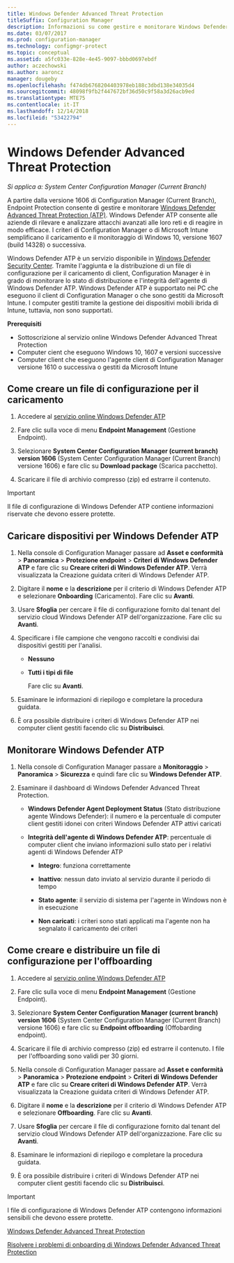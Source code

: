 ```yaml
---
title: Windows Defender Advanced Threat Protection
titleSuffix: Configuration Manager
description: Informazioni su come gestire e monitorare Windows Defender Advanced Threat Protection, un nuovo servizio che consente alle organizzazioni di rispondere agli attacchi avanzati.
ms.date: 03/07/2017
ms.prod: configuration-manager
ms.technology: configmgr-protect
ms.topic: conceptual
ms.assetid: a5fc033e-828e-4e45-9097-bbbd0697ebdf
author: aczechowski
ms.author: aaroncz
manager: dougeby
ms.openlocfilehash: f474db6768204403978eb188c3dbd138e34035d4
ms.sourcegitcommit: 48098f9fb2f447672bf36d50c9f58a3d26acb9ed
ms.translationtype: MTE75
ms.contentlocale: it-IT
ms.lasthandoff: 12/14/2018
ms.locfileid: "53422794"
---
```

# <a name="windows-defender-advanced-threat-protection"></a>Windows Defender Advanced Threat Protection

*Si applica a: System Center Configuration Manager (Current Branch)*

A partire dalla versione 1606 di Configuration Manager (Current Branch), Endpoint Protection consente di gestire e monitorare [Windows Defender Advanced Threat Protection (ATP)](http://aka.ms/technet-wdatp). Windows Defender ATP consente alle aziende di rilevare e analizzare attacchi avanzati alle loro reti e di reagire in modo efficace.  I criteri di Configuration Manager o di Microsoft Intune semplificano il caricamento e il monitoraggio di Windows 10, versione 1607 (build 14328) o successiva.

Windows Defender ATP è un servizio disponibile in [Windows Defender Security Center](https://securitycenter.windows.com). Tramite l'aggiunta e la distribuzione di un file di configurazione per il caricamento di client, Configuration Manager è in grado di monitorare lo stato di distribuzione e l'integrità dell'agente di Windows Defender ATP. Windows Defender ATP è supportato nei PC che eseguono il client di Configuration Manager o che sono gestiti da Microsoft Intune. I computer gestiti tramite la gestione dei dispositivi mobili ibrida di Intune, tuttavia, non sono supportati.

 **Prerequisiti**  

-   Sottoscrizione al servizio online Windows Defender Advanced Threat Protection  
-   Computer cient che eseguono Windows 10, 1607 e versioni successive  
-   Computer client che eseguono l'agente client di Configuration Manager versione 1610 o successiva o gestiti da Microsoft Intune

## <a name="how-to-create-an-onboarding-configuration-file"></a>Come creare un file di configurazione per il caricamento  

 1.  Accedere al [servizio online Windows Defender ATP](https://securitycenter.windows.com/)   

 2.  Fare clic sulla voce di menu **Endpoint Management** (Gestione Endpoint).  

 3.  Selezionare **System Center Configuration Manager (current branch) version 1606** (System Center Configuration Manager (Current Branch) versione 1606) e fare clic su **Download package** (Scarica pacchetto).  

 4.  Scaricare il file di archivio compresso (zip) ed estrarre il contenuto.

> [!IMPORTANT]
> Il file di configurazione di Windows Defender ATP contiene informazioni riservate che devono essere protette.

## <a name="onboard-devices-for-windows-defender-atp"></a>Caricare dispositivi per Windows Defender ATP  

1. Nella console di Configuration Manager passare ad **Asset e conformità** > **Panoramica** > **Protezione endpoint** > **Criteri di Windows Defender ATP** e fare clic su **Creare criteri di Windows Defender ATP**. Verrà visualizzata la Creazione guidata criteri di Windows Defender ATP.  

2. Digitare il **nome** e la **descrizione** per il criterio di Windows Defender ATP e selezionare **Onboarding** (Caricamento). Fare clic su **Avanti**.  

3. Usare **Sfoglia** per cercare il file di configurazione fornito dal tenant del servizio cloud Windows Defender ATP dell'organizzazione. Fare clic su **Avanti**.  

4. Specificare i file campione che vengono raccolti e condivisi dai dispositivi gestiti per l'analisi.  

   - **Nessuno**   

   - **Tutti i tipi di file**  

     Fare clic su **Avanti**.  

5. Esaminare le informazioni di riepilogo e completare la procedura guidata.  

6. È ora possibile distribuire i criteri di Windows Defender ATP nei computer client gestiti facendo clic su **Distribuisci**.  

## <a name="monitor-windows-defender-atp"></a>Monitorare Windows Defender ATP  

1.  Nella console di Configuration Manager passare a **Monitoraggio** > **Panoramica** > **Sicurezza** e quindi fare clic su **Windows Defender ATP**.  

2.  Esaminare il dashboard di Windows Defender Advanced Threat Protection.  

    -   **Windows Defender Agent Deployment Status** (Stato distribuzione agente Windows Defender): il numero e la percentuale di computer client gestiti idonei con criteri Windows Defender ATP attivi caricati  

    -   **Integrità dell'agente di Windows Defender ATP**: percentuale di computer client che inviano informazioni sullo stato per i relativi agenti di Windows Defender ATP  

        -   **Integro**: funziona correttamente  

        -   **Inattivo**: nessun dato inviato al servizio durante il periodo di tempo  

        -   **Stato agente**: il servizio di sistema per l'agente in Windows non è in esecuzione  

        -   **Non caricati**: i criteri sono stati applicati ma l'agente non ha segnalato il caricamento dei criteri  


## <a name="how-to-create-and-deploy-an-offboarding-configuration-file"></a>Come creare e distribuire un file di configurazione per l'offboarding  

1.  Accedere al [servizio online Windows Defender ATP](https://securitycenter.windows.com/)   

2.  Fare clic sulla voce di menu **Endpoint Management** (Gestione Endpoint).  

3.  Selezionare **System Center Configuration Manager (current branch) version 1606** (System Center Configuration Manager (Current Branch) versione 1606) e fare clic su **Endpoint offboarding** (Offobarding endpoint).  

4.  Scaricare il file di archivio compresso (zip) ed estrarre il contenuto. I file per l'offboarding sono validi per 30 giorni.

5.  Nella console di Configuration Manager passare ad **Asset e conformità** > **Panoramica** > **Protezione endpoint** > **Criteri di Windows Defender ATP** e fare clic su **Creare criteri di Windows Defender ATP**. Verrà visualizzata la Creazione guidata criteri di Windows Defender ATP.  

6.  Digitare il **nome** e la **descrizione** per il criterio di Windows Defender ATP e selezionare **Offboarding**. Fare clic su **Avanti**.  

7.  Usare **Sfoglia** per cercare il file di configurazione fornito dal tenant del servizio cloud Windows Defender ATP dell'organizzazione. Fare clic su **Avanti**.  

8.  Esaminare le informazioni di riepilogo e completare la procedura guidata.  

9.  È ora possibile distribuire i criteri di Windows Defender ATP nei computer client gestiti facendo clic su **Distribuisci**.  

> [!IMPORTANT]
> I file di configurazione di Windows Defender ATP contengono informazioni sensibili che devono essere protette.

[Windows Defender Advanced Threat Protection](https://technet.microsoft.com/itpro/windows/keep-secure/windows-defender-advanced-threat-protection)

[Risolvere i problemi di onboarding di Windows Defender Advanced Threat Protection](https://technet.microsoft.com/itpro/windows/keep-secure/troubleshoot-onboarding-windows-defender-advanced-threat-protection)
